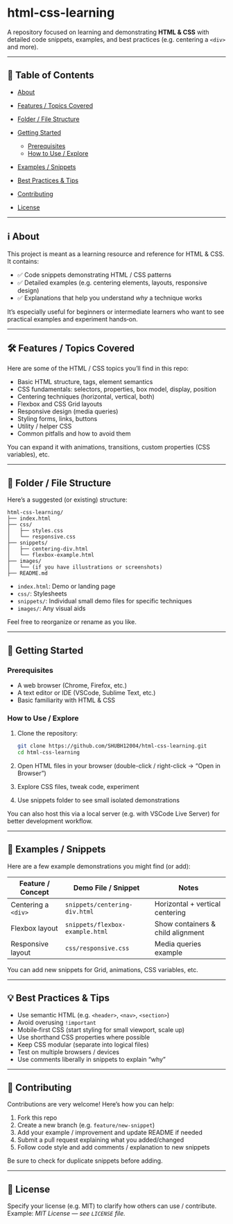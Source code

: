 
# html-css-learning

A repository focused on learning and demonstrating **HTML & CSS** with detailed code snippets, examples, and best practices (e.g. centering a `<div>` and more).

---

## 📘 Table of Contents

* [About](#about)
* [Features / Topics Covered](#features--topics-covered)
* [Folder / File Structure](#folder--file-structure)
* [Getting Started](#getting-started)

  * [Prerequisites](#prerequisites)
  * [How to Use / Explore](#how-to-use--explore)
* [Examples / Snippets](#examples--snippets)
* [Best Practices & Tips](#best-practices--tips)
* [Contributing](#contributing)
* [License](#license)

---

## ℹ️ About

This project is meant as a learning resource and reference for HTML & CSS. It contains:

* ✅ Code snippets demonstrating HTML / CSS patterns
* ✅ Detailed examples (e.g. centering elements, layouts, responsive design)
* ✅ Explanations that help you understand *why* a technique works

It’s especially useful for beginners or intermediate learners who want to see practical examples and experiment hands‑on.

---

## 🛠 Features / Topics Covered

Here are some of the HTML / CSS topics you’ll find in this repo:

* Basic HTML structure, tags, element semantics
* CSS fundamentals: selectors, properties, box model, display, position
* Centering techniques (horizontal, vertical, both)
* Flexbox and CSS Grid layouts
* Responsive design (media queries)
* Styling forms, links, buttons
* Utility / helper CSS
* Common pitfalls and how to avoid them

You can expand it with animations, transitions, custom properties (CSS variables), etc.

---

## 📂 Folder / File Structure

Here’s a suggested (or existing) structure:

```
html-css-learning/
├── index.html
├── css/
│   ├── styles.css
│   └── responsive.css
├── snippets/
│   ├── centering-div.html
│   └── flexbox-example.html
├── images/
│   └── (if you have illustrations or screenshots)
├── README.md
```

* `index.html`: Demo or landing page
* `css/`: Stylesheets
* `snippets/`: Individual small demo files for specific techniques
* `images/`: Any visual aids

Feel free to reorganize or rename as you like.

---

## 🚀 Getting Started

### Prerequisites

* A web browser (Chrome, Firefox, etc.)
* A text editor or IDE (VSCode, Sublime Text, etc.)
* Basic familiarity with HTML & CSS

### How to Use / Explore

1. Clone the repository:

   ```bash
   git clone https://github.com/SHUBH12004/html-css-learning.git
   cd html-css-learning
   ```

2. Open HTML files in your browser (double-click / right-click → “Open in Browser”)

3. Explore CSS files, tweak code, experiment

4. Use snippets folder to see small isolated demonstrations

You can also host this via a local server (e.g. with VSCode Live Server) for better development workflow.

---

## 📄 Examples / Snippets

Here are a few example demonstrations you might find (or add):

| Feature / Concept   | Demo File / Snippet             | Notes                             |
| ------------------- | ------------------------------- | --------------------------------- |
| Centering a `<div>` | `snippets/centering-div.html`   | Horizontal + vertical centering   |
| Flexbox layout      | `snippets/flexbox-example.html` | Show containers & child alignment |
| Responsive layout   | `css/responsive.css`            | Media queries example             |

You can add new snippets for Grid, animations, CSS variables, etc.

---

## 💡 Best Practices & Tips

* Use semantic HTML (e.g. `<header>`, `<nav>`, `<section>`)
* Avoid overusing `!important`
* Mobile‑first CSS (start styling for small viewport, scale up)
* Use shorthand CSS properties where possible
* Keep CSS modular (separate into logical files)
* Test on multiple browsers / devices
* Use comments liberally in snippets to explain “why”

---

## 🤝 Contributing

Contributions are very welcome! Here’s how you can help:

1. Fork this repo
2. Create a new branch (e.g. `feature/new-snippet`)
3. Add your example / improvement and update README if needed
4. Submit a pull request explaining what you added/changed
5. Follow code style and add comments / explanation to new snippets

Be sure to check for duplicate snippets before adding.

---

## 📜 License

Specify your license (e.g. MIT) to clarify how others can use / contribute.
Example: *MIT License — see `LICENSE` file.*
